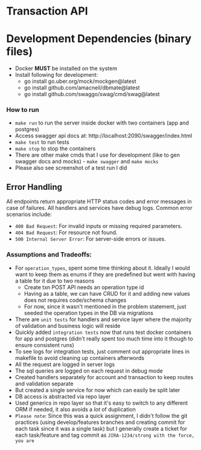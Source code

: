 # Transaction API

# Development Dependencies (binary files)
 - Docker **MUST** be installed on the system
 - Install following for development:
   - go install go.uber.org/mock/mockgen@latest
   - go install github.com/amacneil/dbmate@latest
   - go install github.com/swaggo/swag/cmd/swag@latest
   <!-- - go get github.com/golang/mock/mockgen/model -->


### How to run
 - `make run` to run the server inside docker with two containers (app and postgres)
 - Access swagger api docs at: http://localhost:2090/swagger/index.html
 - `make test` to run tests
 - `make stop` to stop the containers
 - There are other make cmds that I use for development (like to gen swagger docs and mocks) - `make swagger` and `make mocks`
 - Please also see screenshot of a test run I did

 ## Error Handling

All endpoints return appropriate HTTP status codes and error messages in case of failures. All handlers and services have debug logs.
Common error scenarios include:

- `400 Bad Request`: For invalid inputs or missing required parameters.
- `404 Bad Request`: For resource not found.
- `500 Internal Server Error`: For server-side errors or issues.


### Assumptions and Tradeoffs:
 - For `operation_types`, spent some time thinking about it. Ideally I would want to keep them as enums if they are predefined but went with having a table for it due to two reasons
   - Create txn POST API needs an operation type id
   - Having as a table, we can have CRUD for it and adding new values does not requires code/schema changes
   - For now, since it wasn't mentioned in the problem statement, just seeded the operation types in the DB via migrations
 - There are `unit tests` for handlers and service layer where the majority of validation and business logic will reside
 - Quickly added `integration tests` now that runs test docker containers for app and postgres (didn't really spent too much time into it though to ensure consistent runs)
 - To see logs for integration tests, just comment out appropriate lines in makefile to avoid cleaning up containers afterwords
 - All the request are logged in server logs
 - The sql queries are logged on each request in debug mode
 - Created handlers separately for account and transaction to keep routes and validation separate
 - But created a single service for now which can easily be split later
 - DB access is abstracted via repo layer
 - Used generics in repo layer so that it's easy to switch to any different ORM if needed, it also avoids a *lot* of duplication
 - `Please note`: Since this was a quick assignment, I didn't follow the git practices (using develop/features branches and creating commit for each task since it was a single task) but I generally create a ticket for each task/feature and tag commit as `JIRA-1234/strong with the force, you are`
